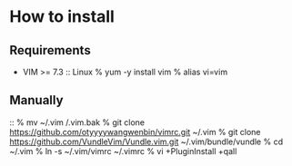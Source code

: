 How to install
==============
Requirements
--------
- VIM >= 7.3
:: 
  Linux
    % yum -y install vim
    % alias vi=vim

Manually
--------
::
    % mv ~/.vim /.vim.bak
    % git clone https://github.com/otyyyywangwenbin/vimrc.git ~/.vim
    % git clone https://github.com/VundleVim/Vundle.vim.git ~/.vim/bundle/vundle
    % cd ~/.vim
    % ln -s ~/.vim/vimrc ~/.vimrc
    % vi +PluginInstall +qall

